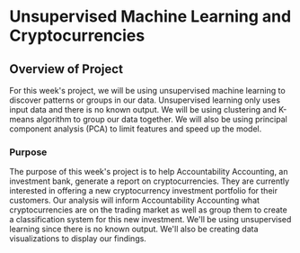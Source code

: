 # Unsupervised Machine Learning and Cryptocurrencies

## Overview of Project
For this week's project, we will be using unsupervised machine learning to discover patterns or groups in our data. Unsupervised learning only uses input data and there is no known output. We will be using clustering and K-means algorithm to group our data together. We will also be using principal component analysis (PCA) to limit features and speed up the model.


### Purpose
The purpose of this week's project is to help Accountability Accounting, an investment bank, generate a report on cryptocurrencies. They are currently interested in offering a new cryptocurrency investment portfolio for their customers. Our analysis will inform Accountability Accounting what cryptocurrencies are on the trading market as well as group them to create a classification system for this new investment. We'll be using unsupervised learning since there is no known output. We'll also be creating data visualizations to display our findings.